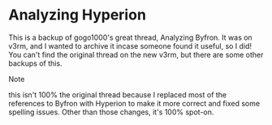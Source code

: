 # Analyzing Hyperion

This is a backup of gogo1000's great thread, Analyzing Byfron. It was on v3rm, and I wanted to archive it incase someone found it useful, so I did!
You can't find the original thread on the new v3rm, but there are some other backups of this.
> [!NOTE]
> this isn't 100% the original thread because I replaced most of the references to Byfron with Hyperion to make it more correct and fixed some spelling issues.
> Other than those changes, it's 100% spot-on.
